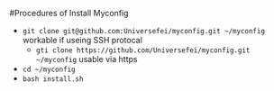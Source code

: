 #Procedures of Install Myconfig

* `git clone git@github.com:Universefei/myconfig.git ~/myconfig` workable if useing SSH protocal
	- `gti clone https://github.com/Universefei/myconfig.git ~/myconfig` usable via https
* `cd ~/myconfig`
* `bash install.sh`
